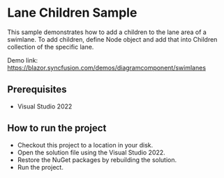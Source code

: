 # Lane Children Sample

This sample demonstrates how to add a children to the lane area of a swimlane. To add children, define Node object and add that into Children collection of the specific lane.

Demo link:
https://blazor.syncfusion.com/demos/diagramcomponent/swimlanes


## Prerequisites

* Visual Studio 2022

## How to run the project

* Checkout this project to a location in your disk.
* Open the solution file using the Visual Studio 2022.
* Restore the NuGet packages by rebuilding the solution.
* Run the project.
